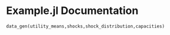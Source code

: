 # Example.jl Documentation

```@docs
data_gen(utility_means,shocks,shock_distribution,capacities)
```
